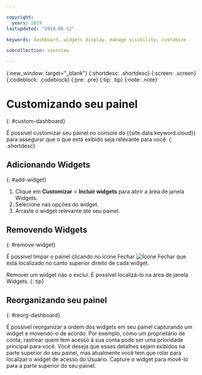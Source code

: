 ```yaml
---

copyright:
  years: 2019
lastupdated: "2019-06-12"

keywords: dashboard, widgets display, manage visibility, customize

subcollection: overview

---
```


{:new_window: target="_blank"}
{:shortdesc: .shortdesc}
{:screen: .screen}
{:codeblock: .codeblock}
{:pre: .pre}
{:tip: .tip}
{:note: .note}

# Customizando seu painel
{: #custom-dashboard}

É possível customizar seu painel no console do {{site.data.keyword.cloud}} para assegurar que o que está exibido seja relevante para você.
{: .shortdesc}

## Adicionando Widgets
{: #add-widget}

1. Clique em **Customizar** > **Incluir widgets** para abrir a área de janela Widgets. 
2. Selecione nas opções do widget. 
3. Arraste o widget relevante até seu painel.  

## Removendo Widgets
{: #remove-widget}

É possível limpar o painel clicando no ícone Fechar ![Ícone Fechar](../icons/close-icon.svg) que está localizado no canto superior direito de cada widget.

Remover um widget não o exclui. É possível localizá-lo na área de janela Widgets.
{: tip}

## Reorganizando seu painel
{: #reorg-dashboard}

É possível reorganizar a ordem dos widgets em seu painel capturando um widget e movendo-o de acordo. Por exemplo, como um proprietário de conta, rastrear quem tem acesso à sua conta pode ser uma prioridade principal para você. Você deseja que esses detalhes sejam exibidos na parte superior do seu painel, mas atualmente você tem que rolar para localizar o widget de acesso do Usuário. Capture o widget para movê-lo para a parte superior do seu painel.
